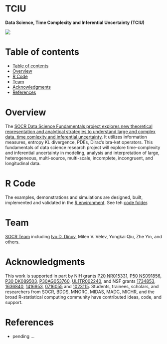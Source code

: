 # TCIU

**Data Science, Time Complexity and Inferential Uncertainty (TCIU)**

<a href="http://socr.umich.edu/TCIU"><img align="middle" src="https://raw.githubusercontent.com/SOCR/TCIU/master/images/TCUI_P1.png"></a>

Table of contents
=================

<!--ts-->
   * [Table of contents](#table-of-contents)
   * [Overview](#overview)
   * [R Code](#r-code)
   * [Team](#team)
   * [Acknowledgments](#acknowledgments)
   * [References](#references)
<!--te-->


Overview
========

The [SOCR Data Science Fundamentals project explores new theoretical representation and analytical strategies to understand large and complex data, time comlexity and inferential uncertainty](http://www.socr.umich.edu/TCIU/). It utilizes information measures, entropy KL divergence, PDEs, Dirac’s bra-ket operators. This fundamentals of data science research project will explore time-complexity and inferential uncertainty in modeling, analysis and interpretation of large, heterogeneous, multi-source, multi-scale, incomplete, incongruent, and longitudinal data. 

R Code
======

The examples, demonstrations and simulations are designed, built, implemented and validated in the [R environment](https://www.r-project.org). See teh [code folder](https://github.com/SOCR/TCIU/tree/master/code).

Team
====

[SOCR Team](http://www.socr.umich.edu/people/) including [Ivo D. Dinov](http://umich.edu/~dinov), Milen V. Velev, Yongkai Qiu, Zhe Yin, and others.

Acknowledgments
===============

This work is supported in part by NIH grants [P20 NR015331](www.socr.umich.edu/CSCD), [P50 NS091856](http://udallpd.umich.edu/), [P30 DK089503](http://mmoc.med.umich.edu/), [P30AG053760](https://alzheimers.med.umich.edu), [UL1TR002240](https://www.michr.umich.edu), and NSF grants [1734853](http://brain-life.org/), [1636840](http://neurosciencenetwork.org/), [1416953](http://distributome.org), [0716055](http://socr.umich.edu) and [1023115](http://distributome.org). Students, trainees, scholars, and researchers from SOCR, BDDS, MNORC, MIDAS, MADC, MICHR, and the broad R-statistical computing community have contributed ideas, code, and support.

References
==========

* pending ...
